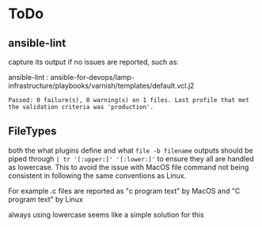 # ToDo

## ansible-lint

capture its output if no issues are reported, such as:

ansible-lint  : ansible-for-devops/lamp-infrastructure/playbooks/varnish/templates/default.vcl.j2

```ansible-lint
Passed: 0 failure(s), 0 warning(s) on 1 files. Last profile that met the validation criteria was 'production'.
```

## FileTypes

both the what plugins define and what `file -b filename` outputs should be
piped through `| tr '[:upper:]' '[:lower:]'` to ensure they all are handled
as lowercase. This to avoid the issue with MacOS file command not
being consistent in following the same conventions as Linux.

For example .c files are reported as "c program text" by MacOS and
"C program text" by Linux

always using lowercase seems like a simple solution for this
